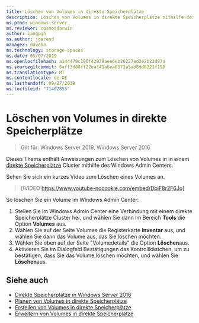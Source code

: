 ```yaml
---
title: Löschen von Volumes in direkte Speicherplätze
description: Löschen von Volumes in direkte Speicherplätze mithilfe des Windows Admin Centers
ms.prod: windows-server
ms.reviewer: cosmosdarwin
author: iangpgh
ms.author: jgerend
manager: daveba
ms.technology: storage-spaces
ms.date: 05/07/2019
ms.openlocfilehash: a144479c196f42939aee6eb26227ed2e2b22d87a
ms.sourcegitcommit: 6aff3d88ff22ea141a6ea6572a5ad8dd6321f199
ms.translationtype: MT
ms.contentlocale: de-DE
ms.lasthandoff: 09/27/2019
ms.locfileid: "71402855"
---
```

# <a name="deleting-volumes-in-storage-spaces-direct"></a>Löschen von Volumes in direkte Speicherplätze
> Gilt für: Windows Server 2019, Windows Server 2016

Dieses Thema enthält Anweisungen zum Löschen von Volumes in in einem [direkte Speicherplätze](storage-spaces-direct-overview.md) Cluster mithilfe des Windows Admin Centers.

Sehen Sie sich ein kurzes Video zum Löschen eines Volumes an.

> [!VIDEO https://www.youtube-nocookie.com/embed/DbjF8r2F6Jo]

So löschen Sie ein Volume im Windows Admin Center:

1. Stellen Sie im Windows Admin Center eine Verbindung mit einem direkte Speicherplätze Cluster her, und wählen Sie dann im Bereich **Tools** die Option **Volumes** aus.
2. Wählen Sie auf der Seite Volumes die Registerkarte **Inventar** aus, und wählen Sie dann das Volume aus, das Sie löschen möchten.
4. Wählen Sie oben auf der Seite "Volumedetails" die Option **Löschen**aus.
5. Aktivieren Sie im Dialogfeld Bestätigungen das Kontrollkästchen, um zu bestätigen, dass Sie das Volume löschen möchten, und wählen Sie **Löschen**aus.

## <a name="see-also"></a>Siehe auch

- [Direkte Speicherplätze in Windows Server 2016](storage-spaces-direct-overview.md)
- [Planen von Volumes in direkte Speicherplätze](plan-volumes.md)
- [Erstellen von Volumes in direkte Speicherplätze](create-volumes.md)
- [Erweitern von Volumes in direkte Speicherplätze](resize-volumes.md)
